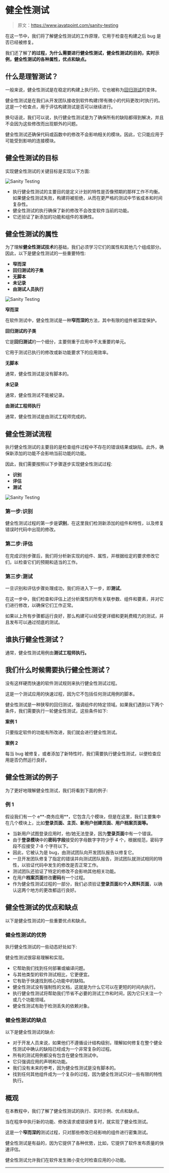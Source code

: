 # 健全性测试

> 原文：<https://www.javatpoint.com/sanity-testing>

在这一节中，我们将了解健全性测试的工作原理，它用于检查在构建之后 bug 是否已经被修复。

我们还了解了**的过程，为什么需要进行健全性测试，健全性测试的目的，实时示例，健全性测试的各种属性，优点和缺点。**

## 什么是理智测试？

一般来说，健全性测试是在稳定的构建上执行的，它也被称为[回归测试](https://www.javatpoint.com/regression-testing)的变体。

健全性测试是在我们从开发团队接收到软件构建(带有微小的代码更改)时执行的。这是一个检查点，用于评估构建测试是否可以继续进行。

换句话说，我们可以说，执行健全性测试是为了确保所有的缺陷都得到解决，并且不会因为这些修改而出现额外的问题。

健全性测试还确保代码或函数中的修改不会影响相关的模块。因此，它只能应用于可能受到影响的连接模块。

## 健全性测试的目标

实现健全性测试的关键目标是实现以下方面:

![Sanity Testing](img/a7cb7de0f4b04c81bdbf94da6ccbbef6.png)

*   执行健全性测试的主要目的是定义计划的特性是否像预期的那样工作不均衡。如果健全性测试失败，构建将被拒绝，从而在更严格的测试中节省成本和时间复杂性。
*   健全性测试的执行确保了新的修改不会改变软件当前的功能。
*   它还验证了新添加的功能和组件的准确性。

## 健全性测试的属性

为了理解**健全性测试技术**的基础，我们必须学习它们的属性和其他几个组成部分。因此，以下是健全性测试的一些重要特性:

*   **窄而深**
*   **回归测试的子集**
*   **无脚本**
*   **未记录**
*   **由测试人员执行**

![Sanity Testing](img/6c014c024e2d6f2eac7de5d69078c306.png)

**窄而深**

在软件测试中，健全性测试是一种**窄而深的**方法，其中有限的组件被深度保护。

**回归测试的子类**

它是**回归测试**的一个细分，主要侧重于应用中不太重要的单元。

它用于测试已执行的修改或新功能要求下的应用效率。

**无脚本**

通常，健全性测试是没有脚本的。

**未记录**

通常，健全性测试不能被记录。

**由测试工程师执行**

通常，健全性测试是由测试工程师完成的。

## 健全性测试流程

执行健全性测试的主要目的是检查组件过程中不存在的错误结果或缺陷。此外，确保新添加的功能不会影响当前功能的功能。

因此，我们需要按照以下步骤逐步实现健全性测试过程:

*   **识别**
*   **评估**
*   **测试**

![Sanity Testing](img/9c7143385fa309104fa6db4dfbc7f7cd.png)

### 第一步:识别

健全性测试过程的第一步是**识别**，在这里我们检测新添加的组件和特性，以及修复错误时代码中出现的修改。

### 第二步:评估

在完成识别步骤后，我们将分析新实现的组件、属性，并根据给定的要求修改它们，以检查它们的预期和适当的工作。

### 第三步:测试

一旦识别和评估步骤处理成功，我们将进入下一步，即**测试**。

在这一步中，我们检查和评估上述分析属性的所有关联参数、组件和要素，并对它们进行修改，以确保它们工作正常。

如果以上所有步骤都运行良好，那么构建可以经受更详细和更耗费精力的测试，并且发布可以通过彻底的测试。

## 谁执行健全性测试？

通常，健全性测试用例由**测试工程师执行。**

## 我们什么时候需要执行健全性测试？

没有这样硬而快速的软件测试规则来执行健全性测试过程。

这是一个测试应用的快速过程，因为它不包括任何测试用例的脚本。

健全性测试是一种狭窄的回归测试，强调组件的特定领域。如果我们遇到以下两个条件，我们需要执行一轮健全性测试，这些条件如下:

**案例 1**

只要指定软件的功能有所改进，我们就会进行健全性测试。

**案例 2**

每当 bug 被修复，或者添加了新特性时，我们需要执行健全性测试，以便检查应用是否仍然运行良好。

## 健全性测试的例子

为了更好地理解健全性测试，我们将看到下面的例子:

### 例 1

假设我们有一个 e**-商务应用**，它包含几个模块，但是在这里，我们主要集中在几个模块上，比如**登录页面、主页、新用户创建页面、用户档案页面等。**

*   当新用户试图登录应用时，他/她无法登录，因为**登录页面**中有一个错误。
*   由于**登录模块**中的**密码字段**接受的字母数字字符少于 4 个，根据规范，密码字段不应接受 7-8 个字符以下。
*   因此，它被认为是 bug，由测试团队向开发团队报告以修复它。
*   一旦开发团队修复了指定的错误并向测试团队报告，测试团队就测试相同的特性，以验证代码中发生的修改是否正常工作。
*   测试团队还验证了特定的修改不会影响其他相关功能。
*   在用户**档案页面**修改**密码**有一个过程。
*   作为健全性测试过程的一部分，我们必须验证**登录页面**和**个人资料页面**，以确认这两个地方的更改都运行良好。

## 健全性测试的优点和缺点

以下是健全性测试的一些重要优点和缺点。

### 健全性测试的优势

执行健全性测试的一些动态好处如下:

健全性测试很容易理解和实现。

*   它帮助我们找到任何部署或编译问题。
*   与其他类型的软件测试相比，它更便宜。
*   它有助于快速找到核心功能中的缺陷。
*   健全性测试没有强制性的文档，这就是为什么它可以在更短的时间内执行。
*   执行健全性测试将帮助我们节省不必要的测试工作和时间，因为它只关注一个或几个功能领域。
*   健全性测试有助于检测丢失的依赖对象。

### 健全性测试的缺点

以下是健全性测试的缺点:

*   对于开发人员来说，如果他们不遵循设计结构级别，理解如何修复在整个健全性测试中确认的缺陷已经成为一个非常复杂的过程。
*   所有的测试用例都没有包含在健全性测试中。
*   它只强调应用的声明和功能。
*   我们没有未来的参考，因为健全性测试是没有脚本的。
*   找到任何其他组件成为一个复杂的过程，因为健全性测试只对一些有限的特性执行。

## 概观

在本教程中，我们了解了健全性测试的执行、实时示例、优点和缺点。

当在程序中执行新的功能、修改请求或错误修复时，就实现了健全性测试。

这是一个**窄而深的**测试过程，只对那些修改已经影响的组件进行密集测试。

健全性测试是有益的，因为它提供了各种优势，比如，它提供了软件发布质量的快速评估。

健全性测试允许我们在软件发生微小变化时检查应用的小功能。

* * *